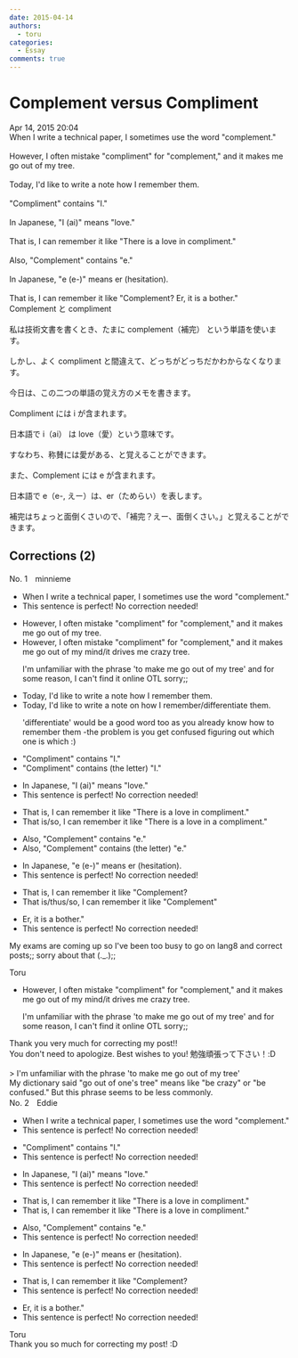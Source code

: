```yaml
---
date: 2015-04-14
authors:
  - toru
categories:
  - Essay
comments: true
---
```


# Complement versus Compliment
<div class="date">Apr 14, 2015 20:04</div>
<div id="post"><div id="body_show_ori">
When I write a technical paper, I sometimes use the word "complement."<br/><br/>However, I often mistake "compliment" for "complement," and it makes me go out of my tree.<br/><br/>Today, I'd like to write a note how I remember them.<br/><br/>"Compliment" contains "I."<br/><br/>In Japanese, "I (ai)" means "love."<br/><br/>That is, I can remember it like "There is a love in compliment."<br/><br/>Also, "Complement" contains "e."<br/><br/>In Japanese, "e (e-)" means er (hesitation).<br/><br/>That is,  I can remember it like "Complement? Er, it is a bother."
</div></div>

<!-- more -->

<div id="post_ja"><div id="body_show_mo">
Complement と compliment<br/><br/>私は技術文書を書くとき、たまに complement（補完） という単語を使います。<br/><br/>しかし、よく compliment と間違えて、どっちがどっちだかわからなくなります。<br/><br/>今日は、この二つの単語の覚え方のメモを書きます。<br/><br/>Compliment には i が含まれます。<br/><br/>日本語で i（ai） は love（愛）という意味です。<br/><br/>すなわち、称賛には愛がある、と覚えることができます。<br/><br/>また、Complement には e が含まれます。<br/><br/>日本語で e（e-, えー）は、er（ためらい）を表します。<br/><br/>補完はちょっと面倒くさいので、「補完？えー、面倒くさい。」と覚えることができます。
</div></div>

## Corrections (2)
<div id="block"><div class="first_name"> No. 1　<span class="just_name">minnieme</span></div><div id="block2">
<ul class="correction_field">
<li class="incorrect">When I write a technical paper, I sometimes use the word "complement."</li>
<li class="corrected perfect">This sentence is perfect! No correction needed!</li>
</ul>
<ul class="correction_field">
<li class="incorrect">However, I often mistake "compliment" for "complement," and it makes me go out of my tree.</li>
<li class="corrected correct">
However, I often mistake "compliment" for "complement," and <span class="f_blue">it makes me go out of my mind/it drives me crazy</span> <span class="sline">tree</span>.
<p class="correction_comment">I'm unfamiliar with the phrase 'to make me go out of my tree'  and for some reason, I can't find it online OTL sorry;;</p>
</li>
</ul>
<ul class="correction_field">
<li class="incorrect">Today, I'd like to write a note how I remember them.</li>
<li class="corrected correct">
Today, I'd like to write a note <span class="f_blue">on </span>how I remember/<span class="f_blue">differentiate</span> them.
<p class="correction_comment">'differentiate' would be a good word too as you already know how to remember them -the problem is you get confused figuring out which one is which :)</p>
</li>
</ul>
<ul class="correction_field">
<li class="incorrect">"Compliment" contains "I."</li>
<li class="corrected correct">
"Compliment" contains <span class="f_blue">(the letter)</span> "I."
</li>
</ul>
<ul class="correction_field">
<li class="incorrect">In Japanese, "I (ai)" means "love."</li>
<li class="corrected perfect">This sentence is perfect! No correction needed!</li>
</ul>
<ul class="correction_field">
<li class="incorrect">That is, I can remember it like "There is a love in compliment."</li>
<li class="corrected correct">
That is/<span class="f_blue">so</span>, I can remember it like "There is <span class="sline">a</span> love in <span class="f_blue">a</span> compliment."
</li>
</ul>
<ul class="correction_field">
<li class="incorrect">Also, "Complement" contains "e."</li>
<li class="corrected correct">
Also, "Complement" contains <span class="f_blue">(the letter)</span> "e."
</li>
</ul>
<ul class="correction_field">
<li class="incorrect">In Japanese, "e (e-)" means er (hesitation).</li>
<li class="corrected perfect">This sentence is perfect! No correction needed!</li>
</ul>
<ul class="correction_field">
<li class="incorrect">That is,  I can remember it like "Complement?</li>
<li class="corrected correct">
That is/<span class="f_blue">thus/so</span>, I can remember it like "Complement"
</li>
</ul>
<ul class="correction_field">
<li class="incorrect">Er, it is a bother."</li>
<li class="corrected perfect">This sentence is perfect! No correction needed!</li>
</ul>
<p class="comment_small">
 My exams are coming up so I've been too busy to go on lang8 and correct posts;; sorry about that (._.);;
</p>

</div><div class="name"><span class="just_name">Toru</span><br><div class="quote_field"><ul class="correction_field">
<li class="corrected correct">
However, I often mistake "compliment" for "complement," and <span class="f_blue">it makes me go out of my mind/it drives me crazy</span> <span class="sline">tree</span>.
<p class="correction_comment">
I'm unfamiliar with the phrase 'to make me go out of my tree'  and for some reason, I can't find it online OTL sorry;;
</p>
</li>
</ul></div>
Thank you very much for correcting my post!!<br/>You don't need to apologize. Best wishes to you! 勉強頑張って下さい！:D<br/><br/>&gt; I'm unfamiliar with the phrase 'to make me go out of my tree' <br/>My dictionary said "go out of one's tree" means like "be crazy" or "be confused." But this phrase seems to be less commonly. 
</div>
</div>
<div id="block"><div class="first_name"> No. 2　<span class="just_name">Eddie</span></div><div id="block2">
<ul class="correction_field">
<li class="incorrect">When I write a technical paper, I sometimes use the word "complement."</li>
<li class="corrected perfect">This sentence is perfect! No correction needed!</li>
</ul>
<ul class="correction_field">
<li class="incorrect">"Compliment" contains "I."</li>
<li class="corrected perfect">This sentence is perfect! No correction needed!</li>
</ul>
<ul class="correction_field">
<li class="incorrect">In Japanese, "I (ai)" means "love."</li>
<li class="corrected perfect">This sentence is perfect! No correction needed!</li>
</ul>
<ul class="correction_field">
<li class="incorrect">That is, I can remember it like "There is a love in compliment."</li>
<li class="corrected correct">
That is, I can remember it like "There is a love in compliment."
</li>
</ul>
<ul class="correction_field">
<li class="incorrect">Also, "Complement" contains "e."</li>
<li class="corrected perfect">This sentence is perfect! No correction needed!</li>
</ul>
<ul class="correction_field">
<li class="incorrect">In Japanese, "e (e-)" means er (hesitation).</li>
<li class="corrected perfect">This sentence is perfect! No correction needed!</li>
</ul>
<ul class="correction_field">
<li class="incorrect">That is,  I can remember it like "Complement?</li>
<li class="corrected perfect">This sentence is perfect! No correction needed!</li>
</ul>
<ul class="correction_field">
<li class="incorrect">Er, it is a bother."</li>
<li class="corrected perfect">This sentence is perfect! No correction needed!</li>
</ul>
</div><div class="name"><span class="just_name">Toru</span><br>
Thank you so much for correcting my post! :D
</div>
</div>
